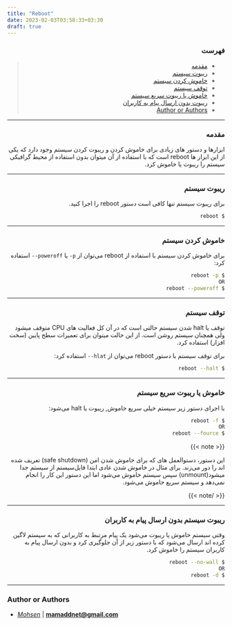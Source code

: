 ```yaml
---
title: "Reboot"
date: 2023-02-03T03:58:33+03:30
draft: true
---
```


<div dir='rtl'>

### فهرست

> - [مقدمه](#مقدمه)
> - [ریبوت سیستم](#ریبوت-سیستم)
> - [خاموش کردن سیستم](#خاموش-کردن-سیستم)
> - [توقف سیستم](#توقف-سیستم)
> - [خاموش یا ریبوت سریع سیستم](#خاموش-یا-ریبوت-سریع-سیستم)
> - [ریبوت بدون ارسال پیام به کاربران](#ریبوت-سیستم-بدون-ارسال-پیام-به-کاربران)
> - [Author or Authors](#author-or-authors)

</div>

---
<div dir='rtl'>

### مقدمه

ابزارها و دستور های زیادی برای خاموش کردن و ریبوت کردن سیستم وجود دارد که یکی از این ابزار ها reboot است که با استفاده از آن میتوان بدون استفاده از محیط گرافیکی سیستم را ریبوت یا خاموش کرد.
</div>

---
<div dir='rtl'>

### ریبوت سیستم

برای ریبوت سیستم تنها کافی است دستور reboot را اجرا کنید.

```bash
$ reboot
```

</div>

---
<div dir='rtl'>

### خاموش کردن سیستم

برای خاموش کردن سیستم با استفاده از  reboot می‌توان از `p-` یا `poweroff--` استفاده کرد:

```bash
$ reboot -p
OR
$ reboot --poweroff
```

</div>

<div dir='rtl'>

---
### توقف سیستم

توقف یا halt شدن سیستم حالتی است که در آن کل فعالیت های CPU متوقف میشود ولی همچنان سیستم روشن است.
از این حالت میتوان برای تعمیرات سطح پایین (سخت افزار) استفاده کرد.

برای  توقف سیستم با دستور reboot می‌توان از `hlat--` استفاده کرد:

```bash
$ reboot --halt 
```
</div>

---
<div dir='rtl'>

### خاموش یا ریبوت سریع سیستم

با اجرای دستور زیر سیستم خیلی سریع خاموش, ریبوت یا halt می‌شود:

```bash
$ reboot -f
OR
$ reboot --fource
```

{{< note >}}

این دستور، دستوالعمل های که برای خاموش شدن امن (safe shutdown) تعریف شده اند را دور می‌زند.
برای مثال در خاموش شدن عادی ابتدا فایل‌سیستم از سیستم جدا میشود(unmount) سپس سیستم خاموش می‌شود اما این دستور این کار را انجام نمی‌دهد و سیستم سریع حاموش می‌شود.

{{< /note >}}


</div>

---

<div dir='rtl'>

### ریبوت سیستم بدون ارسال پیام به کاربران

وقتی سیستم خاموش یا ریبوت می‌شود یک پیام مرتبط به کاربرانی که به سیستم لاگین کرده اند ارسال می‌شود که با دستور زیر از آن جلوگیری کرد و بدون ارسال پیام به کاربران سیستم را خاموش کرد.

```bash
$ reboot --no-wall
OR
$ reboot -d
```
</div>

---

### Author or Authors

- *[Mohsen](https://github.com/mammadnet)* | **<mamaddnet@gmail.com>**

